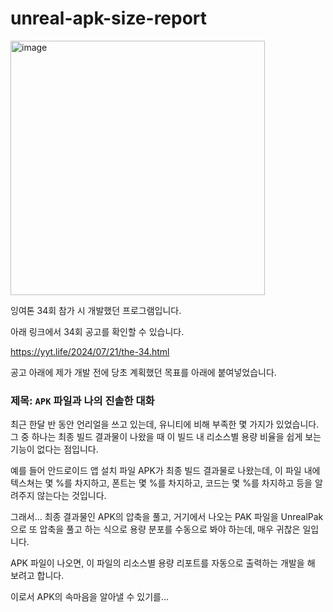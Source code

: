 # unreal-apk-size-report

<img width="407" alt="image" src="https://github.com/user-attachments/assets/f089447f-98ed-4a82-92c2-cd3847d08815">

잉여톤 34회 참가 시 개발했던 프로그램입니다.

아래 링크에서 34회 공고를 확인할 수 있습니다.

https://yyt.life/2024/07/21/the-34.html

공고 아래에 제가 개발 전에 당초 계획했던 목표를 아래에 붙여넣었습니다.

### 제목: `APK` 파일과 나의 진솔한 대화

최근 한달 반 동안 언리얼을 쓰고 있는데, 유니티에 비해 부족한 몇 가지가 있었습니다. 그 중 하나는 최종 빌드 결과물이 나왔을 때 이 빌드 내 리소스별 용량 비율을 쉽게 보는 기능이 없다는 점입니다.

예를 들어 안드로이드 앱 설치 파일 APK가 최종 빌드 결과물로 나왔는데, 이 파일 내에 텍스쳐는 몇 %를 차지하고, 폰트는 몇 %를 차지하고, 코드는 몇 %를 차지하고 등을 알려주지 않는다는 것입니다.

그래서... 최종 결과물인 APK의 압축을 풀고, 거기에서 나오는 PAK 파일을 UnrealPak으로 또 압축을 풀고 하는 식으로 용량 분포를 수동으로 봐야 하는데, 매우 귀찮은 일입니다.

APK 파일이 나오면, 이 파일의 리소스별 용량 리포트를 자동으로 출력하는 개발을 해 보려고 합니다.

이로서 APK의 속마음을 알아낼 수 있기를...
